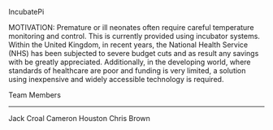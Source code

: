 IncubatePi

MOTIVATION:     Premature or ill neonates often require careful temperature monitoring and control. This is currently provided using incubator systems. Within the United Kingdom, in recent years, the National Health Service (NHS) has been subjected to severe budget cuts and as result any savings with be greatly appreciated. Additionally, in the developing world, where standards of healthcare are poor and funding is very limited, a solution using inexpensive and widely accessible technology is required.

Team Members
************
Jack Croal
Cameron Houston
Chris Brown